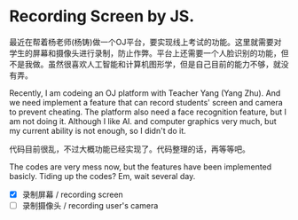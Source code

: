 # Recording Screen by JS.
最近在帮着杨老师(杨铸)做一个OJ平台，要实现线上考试的功能。这里就需要对学生的屏幕和摄像头进行录制，防止作弊。平台上还需要一个人脸识别的功能，但不是我做。虽然很喜欢人工智能和计算机图形学，但是自己目前的能力不够，就没有弄。

Recently, I am codeing an OJ platform with Teacher Yang (Yang Zhu). And we need implement a feature that can record students' screen and camera to prevent cheating. The platform also need a face recognition feature, but I am not doing it. Although I like AI. and computer graphics very much, but my current ability is not enough, so I didn't do it.

代码目前很乱，不过大概功能已经实现了。代码整理的话，再等等吧。

The codes are very mess now, but the features have been implemented basicly. Tiding up the codes? Em, wait several day.

- [x] 录制屏幕 / recording screen
- [ ] 录制摄像头 / recording user's camera
